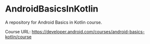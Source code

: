 # AndroidBasicsInKotlin
A repository for Android Basics in Kotlin course.

Course URL: https://developer.android.com/courses/android-basics-kotlin/course
